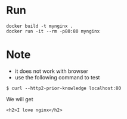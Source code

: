 # Run
```
docker build -t mynginx .
docker run -it --rm -p80:80 mynginx
```

# Note
* it does not work with browser
* use the following command to test
```
$ curl --http2-prior-knowledge localhost:80
```

We will get
```
<h2>I love nginx</h2>
```


